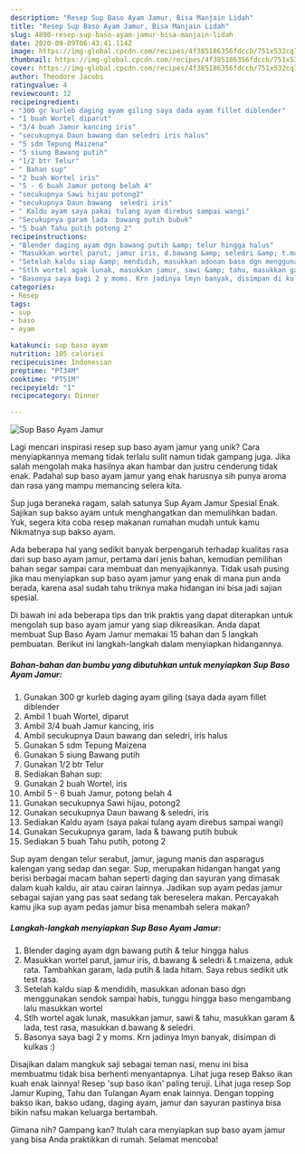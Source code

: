 ```yaml
---
description: "Resep Sup Baso Ayam Jamur, Bisa Manjain Lidah"
title: "Resep Sup Baso Ayam Jamur, Bisa Manjain Lidah"
slug: 4890-resep-sup-baso-ayam-jamur-bisa-manjain-lidah
date: 2020-09-09T06:43:41.114Z
image: https://img-global.cpcdn.com/recipes/4f385186356fdccb/751x532cq70/sup-baso-ayam-jamur-foto-resep-utama.jpg
thumbnail: https://img-global.cpcdn.com/recipes/4f385186356fdccb/751x532cq70/sup-baso-ayam-jamur-foto-resep-utama.jpg
cover: https://img-global.cpcdn.com/recipes/4f385186356fdccb/751x532cq70/sup-baso-ayam-jamur-foto-resep-utama.jpg
author: Theodore Jacobs
ratingvalue: 4
reviewcount: 12
recipeingredient:
- "300 gr kurleb daging ayam giling saya dada ayam fillet diblender"
- "1 buah Wortel diparut"
- "3/4 buah Jamur kancing iris"
- "secukupnya Daun bawang dan seledri iris halus"
- "5 sdm Tepung Maizena"
- "5 siung Bawang putih"
- "1/2 btr Telur"
- " Bahan sup"
- "2 buah Wortel iris"
- "5 - 6 buah Jamur potong belah 4"
- "secukupnya Sawi hijau potong2"
- "secukupnya Daun bawang  seledri iris"
- " Kaldu ayam saya pakai tulang ayam direbus sampai wangi"
- "Secukupnya garam lada  bawang putih bubuk"
- "5 buah Tahu putih potong 2"
recipeinstructions:
- "Blender daging ayam dgn bawang putih &amp; telur hingga halus"
- "Masukkan wortel parut, jamur iris, d.bawang &amp; seledri &amp; t.maizena, aduk rata. Tambahkan garam, lada putih &amp; lada hitam. Saya rebus sedikit utk test rasa."
- "Setelah kaldu siap &amp; mendidih, masukkan adonan baso dgn menggunakan sendok sampai habis, tunggu hingga baso mengambang lalu masukkan wortel"
- "Stlh wortel agak lunak, masukkan jamur, sawi &amp; tahu, masukkan garam &amp; lada, test rasa, masukkan d.bawang &amp; seledri."
- "Basonya saya bagi 2 y moms. Krn jadinya lmyn banyak, disimpan di kulkas :)"
categories:
- Resep
tags:
- sup
- baso
- ayam

katakunci: sup baso ayam 
nutrition: 105 calories
recipecuisine: Indonesian
preptime: "PT34M"
cooktime: "PT51M"
recipeyield: "1"
recipecategory: Dinner

---
```



![Sup Baso Ayam Jamur](https://img-global.cpcdn.com/recipes/4f385186356fdccb/751x532cq70/sup-baso-ayam-jamur-foto-resep-utama.jpg)

Lagi mencari inspirasi resep sup baso ayam jamur yang unik? Cara menyiapkannya memang tidak terlalu sulit namun tidak gampang juga. Jika salah mengolah maka hasilnya akan hambar dan justru cenderung tidak enak. Padahal sup baso ayam jamur yang enak harusnya sih punya aroma dan rasa yang mampu memancing selera kita.

Sup juga beraneka ragam, salah satunya Sup Ayam Jamur Spesial Enak. Sajikan sup bakso ayam untuk menghangatkan dan memulihkan badan. Yuk, segera kita coba resep makanan rumahan mudah untuk kamu Nikmatnya sup bakso ayam.

Ada beberapa hal yang sedikit banyak berpengaruh terhadap kualitas rasa dari sup baso ayam jamur, pertama dari jenis bahan, kemudian pemilihan bahan segar sampai cara membuat dan menyajikannya. Tidak usah pusing jika mau menyiapkan sup baso ayam jamur yang enak di mana pun anda berada, karena asal sudah tahu triknya maka hidangan ini bisa jadi sajian spesial.


Di bawah ini ada beberapa tips dan trik praktis yang dapat diterapkan untuk mengolah sup baso ayam jamur yang siap dikreasikan. Anda dapat membuat Sup Baso Ayam Jamur memakai 15 bahan dan 5 langkah pembuatan. Berikut ini langkah-langkah dalam menyiapkan hidangannya.

<!--inarticleads1-->

##### Bahan-bahan dan bumbu yang dibutuhkan untuk menyiapkan Sup Baso Ayam Jamur:

1. Gunakan 300 gr kurleb daging ayam giling (saya dada ayam fillet diblender
1. Ambil 1 buah Wortel, diparut
1. Ambil 3/4 buah Jamur kancing, iris
1. Ambil secukupnya Daun bawang dan seledri, iris halus
1. Gunakan 5 sdm Tepung Maizena
1. Gunakan 5 siung Bawang putih
1. Gunakan 1/2 btr Telur
1. Sediakan  Bahan sup:
1. Gunakan 2 buah Wortel, iris
1. Ambil 5 - 6 buah Jamur, potong belah 4
1. Gunakan secukupnya Sawi hijau, potong2
1. Gunakan secukupnya Daun bawang &amp; seledri, iris
1. Sediakan  Kaldu ayam (saya pakai tulang ayam direbus sampai wangi)
1. Gunakan Secukupnya garam, lada &amp; bawang putih bubuk
1. Sediakan 5 buah Tahu putih, potong 2


Sup ayam dengan telur serabut, jamur, jagung manis dan asparagus kalengan yang sedap dan segar. Sup, merupakan hidangan hangat yang berisi berbagai macam bahan seperti daging dan sayuran yang dimasak dalam kuah kaldu, air atau cairan lainnya. Jadikan sup ayam pedas jamur sebagai sajian yang pas saat sedang tak bereselera makan. Percayakah kamu jika sup ayam pedas jamur bisa menambah selera makan? 

<!--inarticleads2-->

##### Langkah-langkah menyiapkan Sup Baso Ayam Jamur:

1. Blender daging ayam dgn bawang putih &amp; telur hingga halus
1. Masukkan wortel parut, jamur iris, d.bawang &amp; seledri &amp; t.maizena, aduk rata. Tambahkan garam, lada putih &amp; lada hitam. Saya rebus sedikit utk test rasa.
1. Setelah kaldu siap &amp; mendidih, masukkan adonan baso dgn menggunakan sendok sampai habis, tunggu hingga baso mengambang lalu masukkan wortel
1. Stlh wortel agak lunak, masukkan jamur, sawi &amp; tahu, masukkan garam &amp; lada, test rasa, masukkan d.bawang &amp; seledri.
1. Basonya saya bagi 2 y moms. Krn jadinya lmyn banyak, disimpan di kulkas :)


Disajikan dalam mangkuk saji sebagai teman nasi, menu ini bisa membuatmu tidak bisa berhenti menyantapnya. Lihat juga resep Bakso ikan kuah enak lainnya! Resep &#39;sup baso ikan&#39; paling teruji. Lihat juga resep Sop Jamur Kuping, Tahu dan Tulangan Ayam enak lainnya. Dengan topping bakso ikan, bakso udang, daging ayam, jamur dan sayuran pastinya bisa bikin nafsu makan keluarga bertambah. 

Gimana nih? Gampang kan? Itulah cara menyiapkan sup baso ayam jamur yang bisa Anda praktikkan di rumah. Selamat mencoba!
